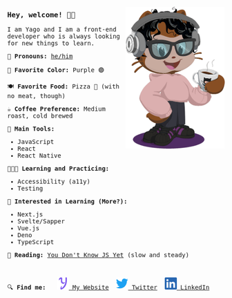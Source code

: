 <p>
  <img align="right" src="https://raw.githubusercontent.com/yagoag/yagoag/main/octocat-small.png" margin-left="24" width="230" alt="my styled octocat, with curly hair, headphones, a light pink hoodie, black pants and skeakers, holding a cup of coffee" />
</p>

<samp>
  
### Hey, welcome! 👋🏽

I am Yago and I am a front-end developer who is always looking for new things to learn.

🎫 **Pronouns:** [he/him](https://pronoun.is/he/him)

🎨 **Favorite Color:** Purple 🟣

🍽 **Favorite Food:** Pizza 🍕 (with no meat, though)

☕️ **Coffee Preference:** Medium roast, cold brewed

🔧 **Main Tools:**
* JavaScript
* React
* React Native

👨🏽‍💻 **Learning and Practicing:**
* Accessibility (a11y)
* Testing

🤔 **Interested in Learning (More?):**
* Next.js
* Svelte/Sapper
* Vue.js
* Deno
* TypeScript

📕 **Reading:** [You Don't Know JS Yet](https://github.com/getify/You-Dont-Know-JS) (slow and steady)

&nbsp;

🔍 **Find me:** &nbsp;&nbsp;[![Purple Y](https://raw.githubusercontent.com/yagoag/yagoag/main/y.svg) My Website](https://yagoag.com/)&nbsp;&nbsp;[![LinkedIn Logo](https://raw.githubusercontent.com/yagoag/yagoag/main/twitter.svg) Twitter](https://twitter.com/yagoag)&nbsp;&nbsp;[![LinkedIn Logo](https://raw.githubusercontent.com/yagoag/yagoag/main/linkedin.svg) LinkedIn](https://linkedin.com/in/yagoag/)

</samp>
